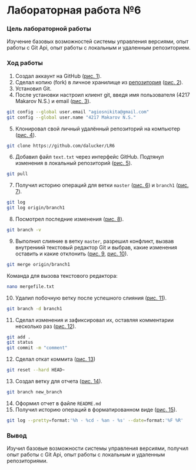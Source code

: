 # Лабораторная работа №6
### Цель лабораторной работы
Изучение базовых возможностей системы управления версиями, опыт работы с Git Api, опыт работы с локальным и удаленным репозиторием. 
### Ход работы
1) Создал аккаунт на GitHub ([рис. 1](https://github.com/dalucker/LR6/blob/new_branch/Photo/1.png)).
2)	Сделал копию (fork) в личное хранилище из [репозитория](https://github.com/Kurtyanik/LR6/) ([рис. 2](https://github.com/dalucker/LR6/blob/new_branch/Photo/2.png)).
3)	Установил Git.
4)	После установки настроил клиент git, введя имя пользователя (4217 Makarov N.S.) и email ([рис. 3](https://github.com/dalucker/LR6/blob/new_branch/Photo/3.png)).
```sh
git config --global user.email "agiosnikita@gmail.com"
git config --global user.name "4217 Makarov N.S."

```
5)	Клонировал свой личный удалённый репозиторий на компьютер ([рис. 4](https://github.com/dalucker/LR6/blob/new_branch/Photo/4.png)).
```sh
git clone https://github.com/dalucker/LR6
```
6)	Добавил файл `text.txt` через интерфейс GitHub. Подтянул изменения в локальный репозиторий ([рис. 5](https://github.com/dalucker/LR6/blob/new_branch/Photo/5.png)).
```sh
git pull
```
7) Получил историю операций для ветки `master` ([рис. 6](https://github.com/dalucker/LR6/blob/new_branch/Photo/6.png)) и `branch1` ([рис. 7](https://github.com/dalucker/LR6/blob/new_branch/Photo/7.png)).
```sh
git log
git log origin/branch1
```
8)  Посмотрел последние изменения ([рис. 8](https://github.com/dalucker/LR6/blob/new_branch/Photo/8.png)).
```sh
git branch -v
```
9) Выполнил слияние в ветку `master`, разрешил конфликт, вызвав внутрениий текстовый редактор Git и выбрав, какие изменения оставить и какие отклонить ([рис. 9](https://github.com/dalucker/LR6/blob/new_branch/Photo/9.png), [рис. 10](https://github.com/dalucker/LR6/blob/new_branch/Photo/10.png)).
```sh
git merge origin/branch1
```
Команда для вызова текстового редактора:
```sh
nano mergefile.txt
```
10) Удалил побочную ветку после успешного слияния ([рис. 11](https://github.com/dalucker/LR6/blob/new_branch/Photo/11.png)).
```sh
git branch -d branch1
```
11) Сделал изменения и зафиксировал их, оставляя комментарии несколько раз ([рис. 12](https://github.com/dalucker/LR6/blob/new_branch/Photo/12.png)).
```sh
git add .
git status
git commit -m "comment"
```
12) Сделал откат коммита ([рис. 13](https://github.com/dalucker/LR6/blob/new_branch/Photo/13.png))
```sh
git reset --hard HEAD~
```
13) Создал ветку для отчета ([рис. 14](https://github.com/dalucker/LR6/blob/new_branch/Photo/14.png)).
```sh
git branch new_branch
```
14) Оформил отчет в файле `README.md`
15) Получил историю операций в форматированном виде ([рис. 15](https://github.com/dalucker/LR6/blob/new_branch/Photo/15.png)).
```sh
git log --pretty=format:'%h - %cd - %an - %s' --date=format:'%F %R'
```
### Вывод
Изучил базовые возможности системы управления версиями, получил опыт работы с Git Api, опыт работы с локальным и удаленным репозиториями. 
